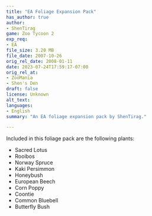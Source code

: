 ```yaml
---
title: "EA Foliage Expansion Pack"
has_author: true
author: 
- ShenTirag
game: Zoo Tycoon 2
exp_req: 
- EA
file_size: 3.20 MB
file_date: 2007-10-26
orig_rel_date: 2008-01-11
date: 2023-07-24T17:59:17-07:00
orig_rel_at: 
- ZooMania
- Shen's Den
draft: false
license: Unknown
alt_text: 
languages:
- English
summary: "An EA foliage expansion pack by ShenTirag."

---
```


Included in this foliage pack are the following plants:

- Sacred Lotus
- Rooibos
- Norway Spruce
- Kaki Persimmon
- Honeybush
- European Beech
- Corn Poppy
- Coontie
- Common Bluebell
- Butterfly Bush
